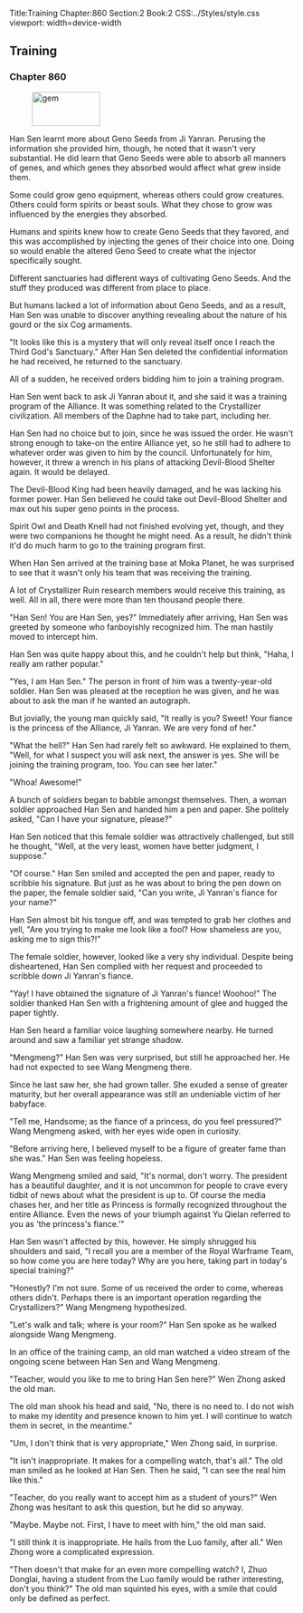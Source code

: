 Title:Training 
Chapter:860 
Section:2 
Book:2 
CSS:../Styles/style.css 
viewport: width=device-width
  
## Training
### Chapter 860 
<figure>
	<img src="../Images/gem.gif" alt="gem" id="gem" width="120" height="60" />
</figure>
  

  
  Han Sen learnt more about Geno Seeds from Ji Yanran. Perusing the information she provided him, though, he noted that it wasn't very substantial. He did learn that Geno Seeds were able to absorb all manners of genes, and which genes they absorbed would affect what grew inside them.

Some could grow geno equipment, whereas others could grow creatures. Others could form spirits or beast souls. What they chose to grow was influenced by the energies they absorbed.

Humans and spirits knew how to create Geno Seeds that they favored, and this was accomplished by injecting the genes of their choice into one. Doing so would enable the altered Geno Seed to create what the injector specifically sought.

Different sanctuaries had different ways of cultivating Geno Seeds. And the stuff they produced was different from place to place.

But humans lacked a lot of information about Geno Seeds, and as a result, Han Sen was unable to discover anything revealing about the nature of his gourd or the six Cog armaments.

"It looks like this is a mystery that will only reveal itself once I reach the Third God's Sanctuary." After Han Sen deleted the confidential information he had received, he returned to the sanctuary.

All of a sudden, he received orders bidding him to join a training program.

Han Sen went back to ask Ji Yanran about it, and she said it was a training program of the Alliance. It was something related to the Crystallizer civilization. All members of the Daphne had to take part, including her.

Han Sen had no choice but to join, since he was issued the order. He wasn't strong enough to take-on the entire Alliance yet, so he still had to adhere to whatever order was given to him by the council. Unfortunately for him, however, it threw a wrench in his plans of attacking Devil-Blood Shelter again. It would be delayed.

The Devil-Blood King had been heavily damaged, and he was lacking his former power. Han Sen believed he could take out Devil-Blood Shelter and max out his super geno points in the process.

Spirit Owl and Death Knell had not finished evolving yet, though, and they were two companions he thought he might need. As a result, he didn't think it'd do much harm to go to the training program first.

When Han Sen arrived at the training base at Moka Planet, he was surprised to see that it wasn't only his team that was receiving the training.

A lot of Crystallizer Ruin research members would receive this training, as well. All in all, there were more than ten thousand people there.

"Han Sen! You are Han Sen, yes?" Immediately after arriving, Han Sen was greeted by someone who fanboyishly recognized him. The man hastily moved to intercept him.

Han Sen was quite happy about this, and he couldn't help but think, "Haha, I really am rather popular."

"Yes, I am Han Sen." The person in front of him was a twenty-year-old soldier. Han Sen was pleased at the reception he was given, and he was about to ask the man if he wanted an autograph.

But jovially, the young man quickly said, "It really is you? Sweet! Your fiance is the princess of the Alliance, Ji Yanran. We are very fond of her."

"What the hell?" Han Sen had rarely felt so awkward. He explained to them, "Well, for what I suspect you will ask next, the answer is yes. She will be joining the training program, too. You can see her later."

"Whoa! Awesome!"

A bunch of soldiers began to babble amongst themselves. Then, a woman soldier approached Han Sen and handed him a pen and paper. She politely asked, "Can I have your signature, please?"

Han Sen noticed that this female soldier was attractively challenged, but still he thought, "Well, at the very least, women have better judgment, I suppose."

"Of course." Han Sen smiled and accepted the pen and paper, ready to scribble his signature. But just as he was about to bring the pen down on the paper, the female soldier said, "Can you write, Ji Yanran's fiance for your name?"

Han Sen almost bit his tongue off, and was tempted to grab her clothes and yell, "Are you trying to make me look like a fool? How shameless are you, asking me to sign this?!"

The female soldier, however, looked like a very shy individual. Despite being disheartened, Han Sen complied with her request and proceeded to scribble down Ji Yanran's fiance.

"Yay! I have obtained the signature of Ji Yanran's fiance! Woohoo!" The soldier thanked Han Sen with a frightening amount of glee and hugged the paper tightly.

Han Sen heard a familiar voice laughing somewhere nearby. He turned around and saw a familiar yet strange shadow.

"Mengmeng?" Han Sen was very surprised, but still he approached her. He had not expected to see Wang Mengmeng there.

Since he last saw her, she had grown taller. She exuded a sense of greater maturity, but her overall appearance was still an undeniable victim of her babyface.

"Tell me, Handsome; as the fiance of a princess, do you feel pressured?" Wang Mengmeng asked, with her eyes wide open in curiosity.

"Before arriving here, I believed myself to be a figure of greater fame than she was." Han Sen was feeling hopeless.

Wang Mengmeng smiled and said, "It's normal, don't worry. The president has a beautiful daughter, and it is not uncommon for people to crave every tidbit of news about what the president is up to. Of course the media chases her, and her title as Princess is formally recognized throughout the entire Alliance. Even the news of your triumph against Yu Qielan referred to you as 'the princess's fiance.'"

Han Sen wasn't affected by this, however. He simply shrugged his shoulders and said, "I recall you are a member of the Royal Warframe Team, so how come you are here today? Why are you here, taking part in today's special training?"

"Honestly? I'm not sure. Some of us received the order to come, whereas others didn't. Perhaps there is an important operation regarding the Crystallizers?" Wang Mengmeng hypothesized.

"Let's walk and talk; where is your room?" Han Sen spoke as he walked alongside Wang Mengmeng.

In an office of the training camp, an old man watched a video stream of the ongoing scene between Han Sen and Wang Mengmeng.

"Teacher, would you like to me to bring Han Sen here?" Wen Zhong asked the old man.

The old man shook his head and said, "No, there is no need to. I do not wish to make my identity and presence known to him yet. I will continue to watch them in secret, in the meantime."

"Um, I don't think that is very appropriate," Wen Zhong said, in surprise.

"It isn't inappropriate. It makes for a compelling watch, that's all." The old man smiled as he looked at Han Sen. Then he said, "I can see the real him like this."

"Teacher, do you really want to accept him as a student of yours?" Wen Zhong was hesitant to ask this question, but he did so anyway.

"Maybe. Maybe not. First, I have to meet with him," the old man said.

"I still think it is inappropriate. He hails from the Luo family, after all." Wen Zhong wore a complicated expression.

"Then doesn't that make for an even more compelling watch? I, Zhuo Donglai, having a student from the Luo family would be rather interesting, don't you think?" The old man squinted his eyes, with a smile that could only be defined as perfect.
